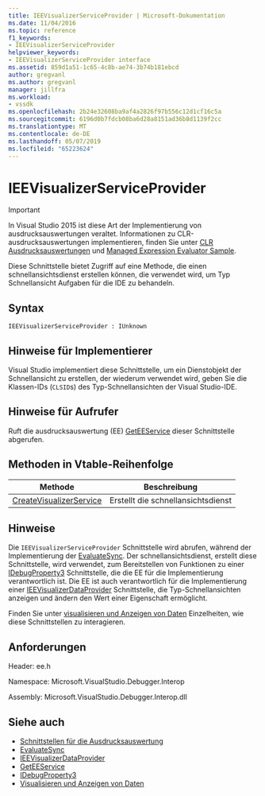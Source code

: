 ```yaml
---
title: IEEVisualizerServiceProvider | Microsoft-Dokumentation
ms.date: 11/04/2016
ms.topic: reference
f1_keywords:
- IEEVisualizerServiceProvider
helpviewer_keywords:
- IEEVisualizerServiceProvider interface
ms.assetid: 859d1a51-1c65-4c8b-ae74-3b74b181ebcd
author: gregvanl
ms.author: gregvanl
manager: jillfra
ms.workload:
- vssdk
ms.openlocfilehash: 2b24e32608ba9af4a2826f97b556c12d1cf16c5a
ms.sourcegitcommit: 6196d0b7fdcb08ba6d28a8151ad36b8d1139f2cc
ms.translationtype: MT
ms.contentlocale: de-DE
ms.lasthandoff: 05/07/2019
ms.locfileid: "65223624"
---
```

# <a name="ieevisualizerserviceprovider"></a>IEEVisualizerServiceProvider
> [!IMPORTANT]
> In Visual Studio 2015 ist diese Art der Implementierung von ausdrucksauswertungen veraltet. Informationen zu CLR-ausdrucksauswertungen implementieren, finden Sie unter [CLR Ausdrucksauswertungen](https://github.com/Microsoft/ConcordExtensibilitySamples/wiki/CLR-Expression-Evaluators) und [Managed Expression Evaluator Sample](https://github.com/Microsoft/ConcordExtensibilitySamples/wiki/Managed-Expression-Evaluator-Sample).

 Diese Schnittstelle bietet Zugriff auf eine Methode, die einen schnellansichtsdienst erstellen können, die verwendet wird, um Typ Schnellansicht Aufgaben für die IDE zu behandeln.

## <a name="syntax"></a>Syntax

```
IEEVisualizerServiceProvider : IUnknown
```

## <a name="notes-for-implementers"></a>Hinweise für Implementierer
 Visual Studio implementiert diese Schnittstelle, um ein Dienstobjekt der Schnellansicht zu erstellen, der wiederum verwendet wird, geben Sie die Klassen-IDs (`CLSID`s) des Typ-Schnellansichten der Visual Studio-IDE.

## <a name="notes-for-callers"></a>Hinweise für Aufrufer
 Ruft die ausdrucksauswertung (EE) [GetEEService](../../../extensibility/debugger/reference/idebugbinder3-geteeservice.md) dieser Schnittstelle abgerufen.

## <a name="methods-in-vtable-order"></a>Methoden in Vtable-Reihenfolge

|Methode|Beschreibung|
|------------|-----------------|
|[CreateVisualizerService](../../../extensibility/debugger/reference/ieevisualizerserviceprovider-createvisualizerservice.md)|Erstellt die schnellansichtsdienst|

## <a name="remarks"></a>Hinweise
 Die `IEEVisualizerServiceProvider` Schnittstelle wird abrufen, während der Implementierung der [EvaluateSync](../../../extensibility/debugger/reference/idebugparsedexpression-evaluatesync.md). Der schnellansichtsdienst, erstellt diese Schnittstelle, wird verwendet, zum Bereitstellen von Funktionen zu einer [IDebugProperty3](../../../extensibility/debugger/reference/idebugproperty3.md) Schnittstelle, die die EE für die Implementierung verantwortlich ist. Die EE ist auch verantwortlich für die Implementierung einer [IEEVisualizerDataProvider](../../../extensibility/debugger/reference/ieevisualizerdataprovider.md) Schnittstelle, die Typ-Schnellansichten anzeigen und ändern den Wert einer Eigenschaft ermöglicht.

 Finden Sie unter [visualisieren und Anzeigen von Daten](../../../extensibility/debugger/visualizing-and-viewing-data.md) Einzelheiten, wie diese Schnittstellen zu interagieren.

## <a name="requirements"></a>Anforderungen
 Header: ee.h

 Namespace: Microsoft.VisualStudio.Debugger.Interop

 Assembly: Microsoft.VisualStudio.Debugger.Interop.dll

## <a name="see-also"></a>Siehe auch
- [Schnittstellen für die Ausdrucksauswertung](../../../extensibility/debugger/reference/expression-evaluation-interfaces.md)
- [EvaluateSync](../../../extensibility/debugger/reference/idebugparsedexpression-evaluatesync.md)
- [IEEVisualizerDataProvider](../../../extensibility/debugger/reference/ieevisualizerdataprovider.md)
- [GetEEService](../../../extensibility/debugger/reference/idebugbinder3-geteeservice.md)
- [IDebugProperty3](../../../extensibility/debugger/reference/idebugproperty3.md)
- [Visualisieren und Anzeigen von Daten](../../../extensibility/debugger/visualizing-and-viewing-data.md)
